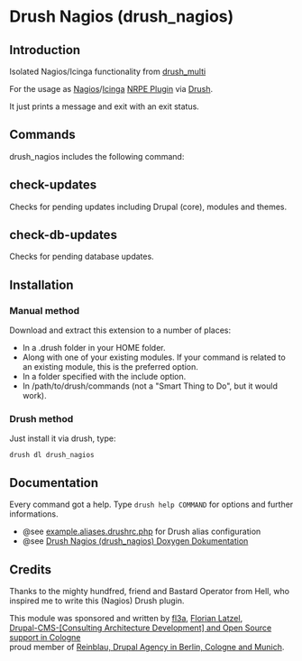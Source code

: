 # Drush Nagios (drush_nagios)

## Introduction

Isolated Nagios/Icinga functionality from [drush_multi][1]

For the usage as [Nagios][2]/[Icinga][3] [NRPE Plugin][4] via [Drush][5].

It just prints a message and exit with an exit status.

## Commands

drush_nagios includes the following command:

## check-updates

Checks for pending updates including Drupal (core), modules and themes.

## check-db-updates

Checks for pending database updates.

## Installation

### Manual method

Download and extract this extension to a number of places:

- In a .drush folder in your HOME folder.
- Along with one of your existing modules. If your command is related to an existing module, this is the preferred option.
- In a folder specified with the include option.
- In /path/to/drush/commands (not a "Smart Thing to Do", but it would work).

### Drush method 

Just install it via drush, type:
	
    drush dl drush_nagios

## Documentation

Every command got a help.
Type `drush help COMMAND` for options and further informations.

- @see [example.aliases.drushrc.php][6] for Drush alias configuration
- @see [Drush Nagios (drush_nagios) Doxygen Dokumentation][7]

## Credits

Thanks to the mighty hundfred, friend and Bastard Operator from Hell,
who inspired me to write this (Nagios) Drush plugin.

This module was sponsored and written by [fl3a][8], [Florian Latzel][9],   
[Drupal-CMS-\[Consulting  Architecture Development\] and Open Source support in Cologne][9]   
proud member of [Reinblau, Drupal Agency in Berlin, Cologne and Munich][10].   

[1]:http://drupal.org/project/drush_multi
[2]:http://en.wikipedia.org/wiki/Nagios
[3]:http://en.wikipedia.org/wiki/Icinga
[4]:http://en.wikipedia.org/wiki/Nagios#NRPE
[5]:http://drush.ws
[6]:https://github.com/fl3a/drush_nagios/blob/master/example/example.aliases.drushrc.php
[7]:http://is-loesungen.de/docu/drush_nagios/index.html
[8]:https://drupal.org/user/51103
[9]:http://is-loesungen.de
[10]:http://reinblau.de
